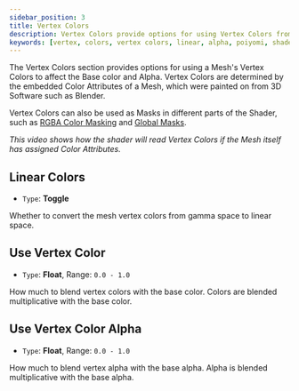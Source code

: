 ```yaml
---
sidebar_position: 3
title: Vertex Colors
description: Vertex Colors provide options for using Vertex Colors from your Mesh to affect the Base Color and Alpha.
keywords: [vertex, colors, vertex colors, linear, alpha, poiyomi, shader]
---
```


The Vertex Colors section provides options for using a Mesh's Vertex Colors to affect the Base color and Alpha. Vertex Colors are determined by the embedded Color Attributes of a Mesh, which were painted on from 3D Software such as Blender.

Vertex Colors can also be used as Masks in different parts of the Shader, such as [RGBA Color Masking](/docs/color-and-normals/rgba-color-masking.md#vertex-colors) and [Global Masks](/docs/modifiers/global-masks.md#vertex-colors).

<PoiVideo url='/vid/color-and-normals/PoiVertexColors.mp4'/>
<em>This video shows how the shader will read Vertex Colors if the Mesh itself has assigned Color Attributes.</em>

## Linear Colors

- `Type`: <PropertyIcon name="toggle" />**Toggle**

Whether to convert the mesh vertex colors from gamma space to linear space.

## Use Vertex Color

- `Type`: <PropertyIcon name="floatrange" />**Float**, Range: `0.0 - 1.0`

How much to blend vertex colors with the base color. Colors are blended multiplicative with the base color.

## Use Vertex Color Alpha

- `Type`: <PropertyIcon name="floatrange" />**Float**, Range: `0.0 - 1.0`

How much to blend vertex alpha with the base alpha. Alpha is blended multiplicative with the base alpha.
